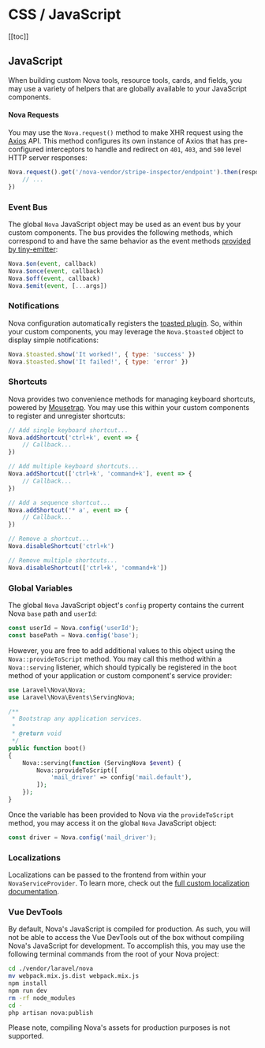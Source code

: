 # CSS / JavaScript

[[toc]]

## JavaScript

When building custom Nova tools, resource tools, cards, and fields, you may use a variety of helpers that are globally available to your JavaScript components.

#### Nova Requests

You may use the `Nova.request()` method to make XHR request using the [Axios](https://github.com/axios/axios) API. This method configures its own instance of Axios that has pre-configured interceptors to handle and redirect on `401`, `403`, and `500` level HTTP server responses:

```js
Nova.request().get('/nova-vendor/stripe-inspector/endpoint').then(response => {
    // ...
})
```

### Event Bus

The global `Nova` JavaScript object may be used as an event bus by your custom components. The bus provides the following methods, which correspond to and have the same behavior as the event methods [provided by tiny-emitter](https://www.npmjs.com/package/tiny-emitter):

```js
Nova.$on(event, callback)
Nova.$once(event, callback)
Nova.$off(event, callback)
Nova.$emit(event, [...args])
```

### Notifications

Nova configuration automatically registers the [toasted plugin](https://github.com/shakee93/toastedjs). So, within your custom components, you may leverage the `Nova.$toasted` object to display simple notifications:

```js
Nova.$toasted.show('It worked!', { type: 'success' })
Nova.$toasted.show('It failed!', { type: 'error' })
```

### Shortcuts

Nova provides two convenience methods for managing keyboard shortcuts, powered by [Mousetrap](https://craig.is/killing/mice). You may use this within your custom components to register and unregister shortcuts:

```js
// Add single keyboard shortcut...
Nova.addShortcut('ctrl+k', event => {
    // Callback...
})

// Add multiple keyboard shortcuts...
Nova.addShortcut(['ctrl+k', 'command+k'], event => {
    // Callback...
})

// Add a sequence shortcut...
Nova.addShortcut('* a', event => {
    // Callback...
})

// Remove a shortcut...
Nova.disableShortcut('ctrl+k')

// Remove multiple shortcuts...
Nova.disableShortcut(['ctrl+k', 'command+k'])
```

### Global Variables

The global `Nova` JavaScript object's `config` property contains the current Nova `base` path and `userId`:

```js
const userId = Nova.config('userId');
const basePath = Nova.config('base');
```

However, you are free to add additional values to this object using the `Nova::provideToScript` method. You may call this method within a `Nova::serving` listener, which should typically be registered in the `boot` method of your application or custom component's service provider:

```php
use Laravel\Nova\Nova;
use Laravel\Nova\Events\ServingNova;

/**
 * Bootstrap any application services.
 *
 * @return void
 */
public function boot()
{
    Nova::serving(function (ServingNova $event) {
        Nova::provideToScript([
            'mail_driver' => config('mail.default'),
        ]);
    });
}
```

Once the variable has been provided to Nova via the `provideToScript` method, you may access it on the global `Nova` JavaScript object:

```js
const driver = Nova.config('mail_driver');
```

### Localizations

Localizations can be passed to the frontend from within your `NovaServiceProvider`. To learn more, check out the [full custom localization documentation](./../customization/localization.md#Frontend).

### Vue DevTools

By default, Nova's JavaScript is compiled for production. As such, you will not be able to access the Vue DevTools out of the box without compiling Nova's JavaScript for development. To accomplish this, you may use the following terminal commands from the root of your Nova project:

```bash
cd ./vendor/laravel/nova
mv webpack.mix.js.dist webpack.mix.js
npm install
npm run dev
rm -rf node_modules
cd -
php artisan nova:publish
```

Please note, compiling Nova's assets for production purposes is not supported.
